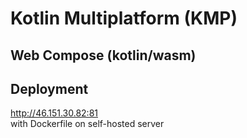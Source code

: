 # Kotlin Multiplatform (KMP)

## Web Compose (kotlin/wasm)

## Deployment

http://46.151.30.82:81 <br>
with Dockerfile on self-hosted server
